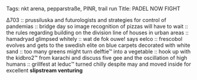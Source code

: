 Tags: nkt arena, pepparstraße, PINR, trail run
Title: PADEL NOW FIGHT
  
∆703 :: prussiluska and futurologists and strategies for control of pandemias :: bridge day so image recognition of pizzas will have to wait :: the rules regarding building on the division line of houses in urban areas :: hamadryad glimpsed whitely :: wat de fok ouwe! says eelco :: frescobol evolves and gets to the swedish elite on blue carpets decorated with white sand :: too many greens might turn delftie™ into a vegetable :: hook up with the kidbro2™ from karachi and discuss five gee and the oscillation of high humans :: grillfest at leduc™ turned chilly despite may and moved inside for excellent **slipstream venturing**